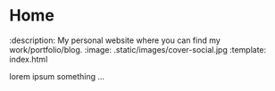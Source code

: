 # Home

:description: My personal website where you can find my work/portfolio/blog.
:image: .static/images/cover-social.jpg
:template: index.html

lorem ipsum something ...
